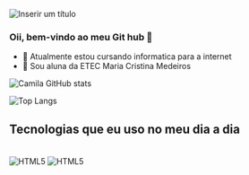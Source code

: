 
![Inserir um título](https://github.com/projCamilaVitoria/projCamilaVitoria/assets/125595804/ba2d41af-e997-48b3-b954-0c0084f7a2cd)

### Oii, bem-vindo ao meu Git hub 🎈


- 🌱 Atualmente estou cursando informatica para a internet
- 🔭 Sou aluna da ETEC Maria Cristina Medeiros 

![Camila GitHub stats](https://github-readme-stats.vercel.app/api?username=projCamilaVitoria&show_icons=true&theme=cobalt)


![Top Langs](https://github-readme-stats.vercel.app/api/top-langs/?username=projCamilaVitoria&layout=compact)

## Tecnologias que eu uso no meu dia a dia

<div style="display:inline_block"><br/>
<img align="center" alt="HTML5" src="https://img.shields.io/badge/HTML5-E34F26?style=for-the-badge&logo=html5&logoColor=white" />
<img align="center" alt="HTML5" src="https://img.shields.io/badge/CSS-239120?&style=for-the-badge&logo=css3&logoColor=white" />
</div>

